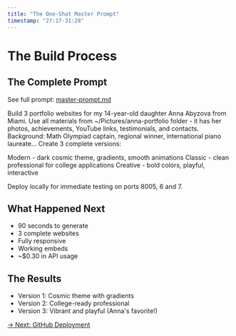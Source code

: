 ```yaml
---
title: "The One-Shot Master Prompt"
timestamp: "27:17-31:28"
---
```


# The Build Process

## The Complete Prompt

See full prompt: [master-prompt.md](../prompts/master-prompt.md)

Build 3 portfolio websites for my 14-year-old daughter Anna Abyzova from Miami.
Use all materials from ~/Pictures/anna-portfolio folder -
it has her photos, achievements, YouTube links, testimonials, and contacts.
Background: Math Olympiad captain, regional winner, international piano laureate...
Create 3 complete versions:

Modern - dark cosmic theme, gradients, smooth animations
Classic - clean professional for college applications
Creative - bold colors, playful, interactive

Deploy locally for immediate testing on ports 8005, 6 and 7.

## What Happened Next
- 90 seconds to generate
- 3 complete websites
- Fully responsive
- Working embeds
- ~$0.30 in API usage

## The Results
- Version 1: Cosmic theme with gradients
- Version 2: College-ready professional
- Version 3: Vibrant and playful (Anna's favorite!)

[→ Next: GitHub Deployment](07-github-deploy.md)

